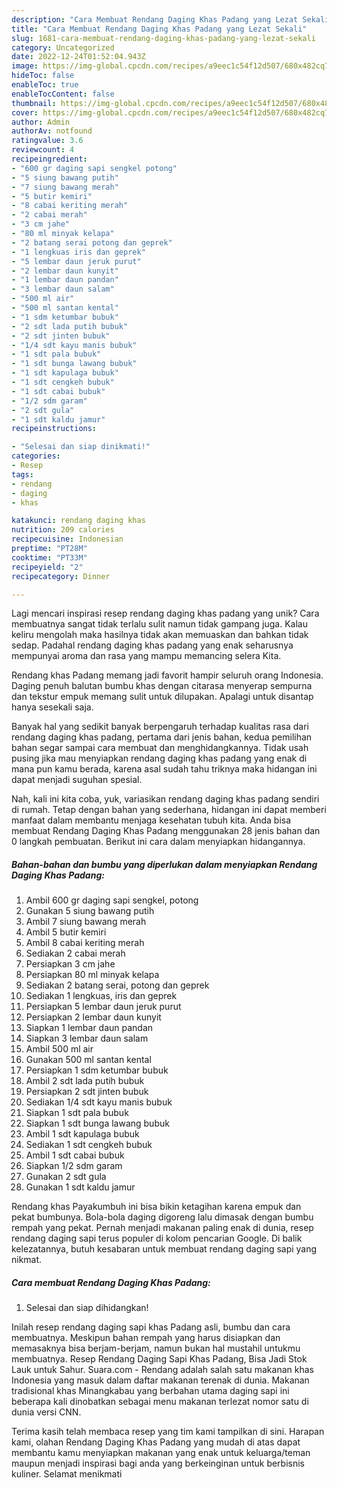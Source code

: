 ```yaml
---
description: "Cara Membuat Rendang Daging Khas Padang yang Lezat Sekali"
title: "Cara Membuat Rendang Daging Khas Padang yang Lezat Sekali"
slug: 1681-cara-membuat-rendang-daging-khas-padang-yang-lezat-sekali
category: Uncategorized
date: 2022-12-24T01:52:04.943Z
image: https://img-global.cpcdn.com/recipes/a9eec1c54f12d507/680x482cq70/rendang-daging-khas-padang-foto-resep-utama.jpg
hideToc: false
enableToc: true
enableTocContent: false
thumbnail: https://img-global.cpcdn.com/recipes/a9eec1c54f12d507/680x482cq70/rendang-daging-khas-padang-foto-resep-utama.jpg
cover: https://img-global.cpcdn.com/recipes/a9eec1c54f12d507/680x482cq70/rendang-daging-khas-padang-foto-resep-utama.jpg
author: Admin
authorAv: notfound
ratingvalue: 3.6
reviewcount: 4
recipeingredient:
- "600 gr daging sapi sengkel potong"
- "5 siung bawang putih"
- "7 siung bawang merah"
- "5 butir kemiri"
- "8 cabai keriting merah"
- "2 cabai merah"
- "3 cm jahe"
- "80 ml minyak kelapa"
- "2 batang serai potong dan geprek"
- "1 lengkuas iris dan geprek"
- "5 lembar daun jeruk purut"
- "2 lembar daun kunyit"
- "1 lembar daun pandan"
- "3 lembar daun salam"
- "500 ml air"
- "500 ml santan kental"
- "1 sdm ketumbar bubuk"
- "2 sdt lada putih bubuk"
- "2 sdt jinten bubuk"
- "1/4 sdt kayu manis bubuk"
- "1 sdt pala bubuk"
- "1 sdt bunga lawang bubuk"
- "1 sdt kapulaga bubuk"
- "1 sdt cengkeh bubuk"
- "1 sdt cabai bubuk"
- "1/2 sdm garam"
- "2 sdt gula"
- "1 sdt kaldu jamur"
recipeinstructions:

- "Selesai dan siap dinikmati!"
categories:
- Resep
tags:
- rendang
- daging
- khas

katakunci: rendang daging khas 
nutrition: 209 calories
recipecuisine: Indonesian
preptime: "PT28M"
cooktime: "PT33M"
recipeyield: "2"
recipecategory: Dinner

---
```





Lagi mencari inspirasi resep rendang daging khas padang yang unik? Cara membuatnya sangat tidak terlalu sulit namun tidak gampang juga. Kalau keliru mengolah maka hasilnya tidak akan memuaskan dan bahkan tidak sedap. Padahal rendang daging khas padang yang enak seharusnya mempunyai aroma dan rasa yang mampu memancing selera Kita.





Rendang khas Padang memang jadi favorit hampir seluruh orang Indonesia. Daging penuh balutan bumbu khas dengan citarasa menyerap sempurna dan tekstur empuk memang sulit untuk dilupakan. Apalagi untuk disantap hanya sesekali saja.

Banyak hal yang sedikit banyak berpengaruh terhadap kualitas rasa dari rendang daging khas padang, pertama dari jenis bahan, kedua pemilihan bahan segar sampai cara membuat dan menghidangkannya. Tidak usah pusing jika mau menyiapkan rendang daging khas padang yang enak di mana pun kamu berada, karena asal sudah tahu triknya maka hidangan ini dapat menjadi suguhan spesial.






Nah, kali ini kita coba, yuk, variasikan rendang daging khas padang sendiri di rumah. Tetap dengan bahan yang sederhana, hidangan ini dapat memberi manfaat dalam membantu menjaga kesehatan tubuh kita. Anda bisa membuat Rendang Daging Khas Padang menggunakan 28 jenis bahan dan 0 langkah pembuatan. Berikut ini cara dalam menyiapkan hidangannya.

<!--inarticleads1-->

##### Bahan-bahan dan bumbu yang diperlukan dalam menyiapkan Rendang Daging Khas Padang:

1. Ambil 600 gr daging sapi sengkel, potong
1. Gunakan 5 siung bawang putih
1. Ambil 7 siung bawang merah
1. Ambil 5 butir kemiri
1. Ambil 8 cabai keriting merah
1. Sediakan 2 cabai merah
1. Persiapkan 3 cm jahe
1. Persiapkan 80 ml minyak kelapa
1. Sediakan 2 batang serai, potong dan geprek
1. Sediakan 1 lengkuas, iris dan geprek
1. Persiapkan 5 lembar daun jeruk purut
1. Persiapkan 2 lembar daun kunyit
1. Siapkan 1 lembar daun pandan
1. Siapkan 3 lembar daun salam
1. Ambil 500 ml air
1. Gunakan 500 ml santan kental
1. Persiapkan 1 sdm ketumbar bubuk
1. Ambil 2 sdt lada putih bubuk
1. Persiapkan 2 sdt jinten bubuk
1. Sediakan 1/4 sdt kayu manis bubuk
1. Siapkan 1 sdt pala bubuk
1. Siapkan 1 sdt bunga lawang bubuk
1. Ambil 1 sdt kapulaga bubuk
1. Sediakan 1 sdt cengkeh bubuk
1. Ambil 1 sdt cabai bubuk
1. Siapkan 1/2 sdm garam
1. Gunakan 2 sdt gula
1. Gunakan 1 sdt kaldu jamur


Rendang khas Payakumbuh ini bisa bikin ketagihan karena empuk dan pekat bumbunya. Bola-bola daging digoreng lalu dimasak dengan bumbu rempah yang pekat. Pernah menjadi makanan paling enak di dunia, resep rendang daging sapi terus populer di kolom pencarian Google. Di balik kelezatannya, butuh kesabaran untuk membuat rendang daging sapi yang nikmat. 

<!--inarticleads2-->

##### Cara membuat Rendang Daging Khas Padang:


1. Selesai dan siap dihidangkan!

Inilah resep rendang daging sapi khas Padang asli, bumbu dan cara membuatnya. Meskipun bahan rempah yang harus disiapkan dan memasaknya bisa berjam-berjam, namun bukan hal mustahil untukmu membuatnya. Resep Rendang Daging Sapi Khas Padang, Bisa Jadi Stok Lauk untuk Sahur. Suara.com - Rendang adalah salah satu makanan khas Indonesia yang masuk dalam daftar makanan terenak di dunia. Makanan tradisional khas Minangkabau yang berbahan utama daging sapi ini beberapa kali dinobatkan sebagai menu makanan terlezat nomor satu di dunia versi CNN. 

Terima kasih telah membaca resep yang tim kami tampilkan di sini. Harapan kami, olahan Rendang Daging Khas Padang yang mudah di atas dapat membantu kamu menyiapkan makanan yang enak untuk keluarga/teman maupun menjadi inspirasi bagi anda yang berkeinginan untuk berbisnis kuliner. Selamat menikmati
